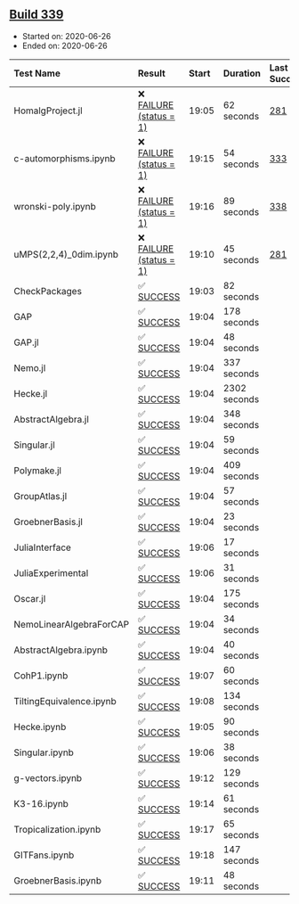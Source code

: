 ## [Build 339](https://oscarci.mathematik.uni-kl.de/job/oscar-stable/339/)

* Started on: 2020-06-26
* Ended on: 2020-06-26

| Test Name    | Result | Start | Duration | Last Success | First Failure |
|:-------------|:-------|:------|:---------|:-------------|:--------------|
| HomalgProject.jl | ❌ [FAILURE (status = 1)](https://oscarci.mathematik.uni-kl.de/job/oscar-stable/339/artifact/logs/build-339/HomalgProject.jl.log) | 19:05 | 62 seconds | [281](https://oscarci.mathematik.uni-kl.de/job/oscar-stable/281/) | [282](https://oscarci.mathematik.uni-kl.de/job/oscar-stable/282/) |
| c-automorphisms.ipynb | ❌ [FAILURE (status = 1)](https://oscarci.mathematik.uni-kl.de/job/oscar-stable/339/artifact/logs/build-339/c-automorphisms.ipynb.log) | 19:15 | 54 seconds | [333](https://oscarci.mathematik.uni-kl.de/job/oscar-stable/333/) | [334](https://oscarci.mathematik.uni-kl.de/job/oscar-stable/334/) |
| wronski-poly.ipynb | ❌ [FAILURE (status = 1)](https://oscarci.mathematik.uni-kl.de/job/oscar-stable/339/artifact/logs/build-339/wronski-poly.ipynb.log) | 19:16 | 89 seconds | [338](https://oscarci.mathematik.uni-kl.de/job/oscar-stable/338/) | [339](https://oscarci.mathematik.uni-kl.de/job/oscar-stable/339/) |
| uMPS(2,2,4)_0dim.ipynb | ❌ [FAILURE (status = 1)](https://oscarci.mathematik.uni-kl.de/job/oscar-stable/339/artifact/logs/build-339/uMPS-2-2-4-_0dim.ipynb.log) | 19:10 | 45 seconds | [281](https://oscarci.mathematik.uni-kl.de/job/oscar-stable/281/) | [282](https://oscarci.mathematik.uni-kl.de/job/oscar-stable/282/) |
| CheckPackages | ✅ [SUCCESS](https://oscarci.mathematik.uni-kl.de/job/oscar-stable/339/artifact/logs/build-339/CheckPackages.log) | 19:03 | 82 seconds |  |  |
| GAP | ✅ [SUCCESS](https://oscarci.mathematik.uni-kl.de/job/oscar-stable/339/artifact/logs/build-339/GAP.log) | 19:04 | 178 seconds |  |  |
| GAP.jl | ✅ [SUCCESS](https://oscarci.mathematik.uni-kl.de/job/oscar-stable/339/artifact/logs/build-339/GAP.jl.log) | 19:04 | 48 seconds |  |  |
| Nemo.jl | ✅ [SUCCESS](https://oscarci.mathematik.uni-kl.de/job/oscar-stable/339/artifact/logs/build-339/Nemo.jl.log) | 19:04 | 337 seconds |  |  |
| Hecke.jl | ✅ [SUCCESS](https://oscarci.mathematik.uni-kl.de/job/oscar-stable/339/artifact/logs/build-339/Hecke.jl.log) | 19:04 | 2302 seconds |  |  |
| AbstractAlgebra.jl | ✅ [SUCCESS](https://oscarci.mathematik.uni-kl.de/job/oscar-stable/339/artifact/logs/build-339/AbstractAlgebra.jl.log) | 19:04 | 348 seconds |  |  |
| Singular.jl | ✅ [SUCCESS](https://oscarci.mathematik.uni-kl.de/job/oscar-stable/339/artifact/logs/build-339/Singular.jl.log) | 19:04 | 59 seconds |  |  |
| Polymake.jl | ✅ [SUCCESS](https://oscarci.mathematik.uni-kl.de/job/oscar-stable/339/artifact/logs/build-339/Polymake.jl.log) | 19:04 | 409 seconds |  |  |
| GroupAtlas.jl | ✅ [SUCCESS](https://oscarci.mathematik.uni-kl.de/job/oscar-stable/339/artifact/logs/build-339/GroupAtlas.jl.log) | 19:04 | 57 seconds |  |  |
| GroebnerBasis.jl | ✅ [SUCCESS](https://oscarci.mathematik.uni-kl.de/job/oscar-stable/339/artifact/logs/build-339/GroebnerBasis.jl.log) | 19:04 | 23 seconds |  |  |
| JuliaInterface | ✅ [SUCCESS](https://oscarci.mathematik.uni-kl.de/job/oscar-stable/339/artifact/logs/build-339/JuliaInterface.log) | 19:06 | 17 seconds |  |  |
| JuliaExperimental | ✅ [SUCCESS](https://oscarci.mathematik.uni-kl.de/job/oscar-stable/339/artifact/logs/build-339/JuliaExperimental.log) | 19:06 | 31 seconds |  |  |
| Oscar.jl | ✅ [SUCCESS](https://oscarci.mathematik.uni-kl.de/job/oscar-stable/339/artifact/logs/build-339/Oscar.jl.log) | 19:04 | 175 seconds |  |  |
| NemoLinearAlgebraForCAP | ✅ [SUCCESS](https://oscarci.mathematik.uni-kl.de/job/oscar-stable/339/artifact/logs/build-339/NemoLinearAlgebraForCAP.log) | 19:04 | 34 seconds |  |  |
| AbstractAlgebra.ipynb | ✅ [SUCCESS](https://oscarci.mathematik.uni-kl.de/job/oscar-stable/339/artifact/logs/build-339/AbstractAlgebra.ipynb.log) | 19:04 | 40 seconds |  |  |
| CohP1.ipynb | ✅ [SUCCESS](https://oscarci.mathematik.uni-kl.de/job/oscar-stable/339/artifact/logs/build-339/CohP1.ipynb.log) | 19:07 | 60 seconds |  |  |
| TiltingEquivalence.ipynb | ✅ [SUCCESS](https://oscarci.mathematik.uni-kl.de/job/oscar-stable/339/artifact/logs/build-339/TiltingEquivalence.ipynb.log) | 19:08 | 134 seconds |  |  |
| Hecke.ipynb | ✅ [SUCCESS](https://oscarci.mathematik.uni-kl.de/job/oscar-stable/339/artifact/logs/build-339/Hecke.ipynb.log) | 19:05 | 90 seconds |  |  |
| Singular.ipynb | ✅ [SUCCESS](https://oscarci.mathematik.uni-kl.de/job/oscar-stable/339/artifact/logs/build-339/Singular.ipynb.log) | 19:06 | 38 seconds |  |  |
| g-vectors.ipynb | ✅ [SUCCESS](https://oscarci.mathematik.uni-kl.de/job/oscar-stable/339/artifact/logs/build-339/g-vectors.ipynb.log) | 19:12 | 129 seconds |  |  |
| K3-16.ipynb | ✅ [SUCCESS](https://oscarci.mathematik.uni-kl.de/job/oscar-stable/339/artifact/logs/build-339/K3-16.ipynb.log) | 19:14 | 61 seconds |  |  |
| Tropicalization.ipynb | ✅ [SUCCESS](https://oscarci.mathematik.uni-kl.de/job/oscar-stable/339/artifact/logs/build-339/Tropicalization.ipynb.log) | 19:17 | 65 seconds |  |  |
| GITFans.ipynb | ✅ [SUCCESS](https://oscarci.mathematik.uni-kl.de/job/oscar-stable/339/artifact/logs/build-339/GITFans.ipynb.log) | 19:18 | 147 seconds |  |  |
| GroebnerBasis.ipynb | ✅ [SUCCESS](https://oscarci.mathematik.uni-kl.de/job/oscar-stable/339/artifact/logs/build-339/GroebnerBasis.ipynb.log) | 19:11 | 48 seconds |  |  |
